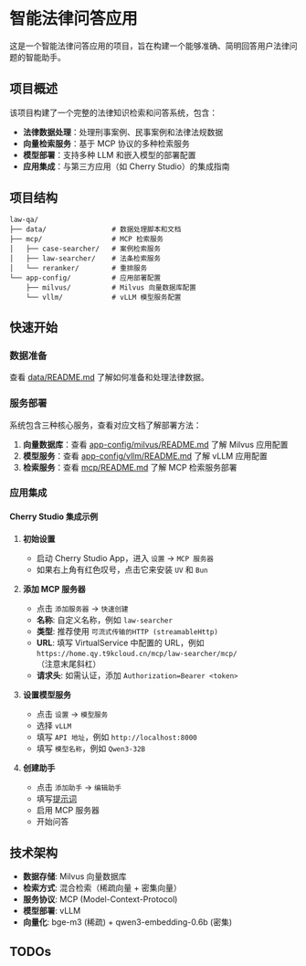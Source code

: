 # 智能法律问答应用

这是一个智能法律问答应用的项目，旨在构建一个能够准确、简明回答用户法律问题的智能助手。

## 项目概述

该项目构建了一个完整的法律知识检索和问答系统，包含：

- **法律数据处理**：处理刑事案例、民事案例和法律法规数据
- **向量检索服务**：基于 MCP 协议的多种检索服务
- **模型部署**：支持多种 LLM 和嵌入模型的部署配置
- **应用集成**：与第三方应用（如 Cherry Studio）的集成指南

## 项目结构

```
law-qa/
├── data/                # 数据处理脚本和文档
├── mcp/                 # MCP 检索服务
│   ├── case-searcher/   # 案例检索服务
│   ├── law-searcher/    # 法条检索服务
│   └── reranker/        # 重排服务
└── app-config/          # 应用部署配置
    ├── milvus/          # Milvus 向量数据库配置
    └── vllm/            # vLLM 模型服务配置
```

## 快速开始

### 数据准备
查看 [data/README.md](./data/README.md) 了解如何准备和处理法律数据。

### 服务部署
系统包含三种核心服务，查看对应文档了解部署方法：

1. **向量数据库**：查看 [app-config/milvus/README.md](./app-config/milvus/README.md) 了解 Milvus 应用配置
2. **模型服务**：查看 [app-config/vllm/README.md](./app-config/vllm/README.md) 了解 vLLM 应用配置  
3. **检索服务**：查看 [mcp/README.md](./mcp/README.md) 了解 MCP 检索服务部署

### 应用集成

#### Cherry Studio 集成示例

1. **初始设置**
   - 启动 Cherry Studio App，进入 `设置` -> `MCP 服务器`
   - 如果右上角有红色叹号，点击它来安装 `UV` 和 `Bun`

2. **添加 MCP 服务器**
   - 点击 `添加服务器` -> `快速创建`
   - **名称**: 自定义名称，例如 `law-searcher`
   - **类型**: 推荐使用 `可流式传输的HTTP (streamableHttp)`
   - **URL**: 填写 VirtualService 中配置的 URL，例如 `https://home.qy.t9kcloud.cn/mcp/law-searcher/mcp/`（注意末尾斜杠）
   - **请求头**: 如需认证，添加 `Authorization=Bearer <token>`

3. **设置模型服务**
   - 点击 `设置` -> `模型服务`
   - 选择 `vLLM`
   - 填写 `API 地址`，例如 `http://localhost:8000`
   - 填写 `模型名称`，例如 `Qwen3-32B`

4. **创建助手**
   - 点击 `添加助手` -> `编辑助手`
   - 填写[提示词](./agent/system-prompt.txt)
   - 启用 MCP 服务器
   - 开始问答

## 技术架构

- **数据存储**: Milvus 向量数据库
- **检索方式**: 混合检索（稀疏向量 + 密集向量）
- **服务协议**: MCP (Model-Context-Protocol)
- **模型部署**: vLLM
- **向量化**: bge-m3 (稀疏) + qwen3-embedding-0.6b (密集)

## TODOs
